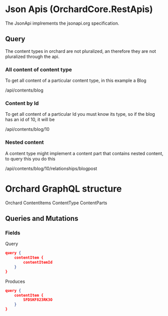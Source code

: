 # Json Apis (OrchardCore.RestApis)

The JsonApi implrements the jsonapi.org specification.

## Query

The content types in orchard are not pluralized, an therefore they are not pluralized through the api.

### All content of content type
To get all content of a particular content type, in this example a Blog

/api/contents/blog

### Content by Id
To get all content of a particular Id you must know its type, so if the blog has an id of 10, it will be

/api/contents/blog/10

### Nested content
A content type might implement a content part that contains nested content, to query this you do this

/api/contents/blog/10/relationships/blogpost

# Orchard GraphQL structure

Orchard
  ContentItems
    ContentType
	ContentParts

## Queries and Mutations

### Fields

Query
```json
query {
    contentItem {
        contentItemId
    }
}
```

Produces
```json
query {
    contentItem {
        SFDSKF823RK3O
    }
}
```
